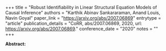 +++
title = "Robust Identifiability in Linear Structural Equation Models of Causal Inference"
authors = "Karthik Abinav Sankararaman, Anand Louis, Navin Goyal"
paper_link = "https://arxiv.org/abs/2007.06869"
entrytype = "article"
publication_details = "CoRR, abs/2007.06869, 2020, url: <a href='https://arxiv.org/abs/2007.06869' target='_blank'>https://arxiv.org/abs/2007.06869</a>."
conference_date = "2020"
notes = ""
+++

<b>Abstract:</b>
